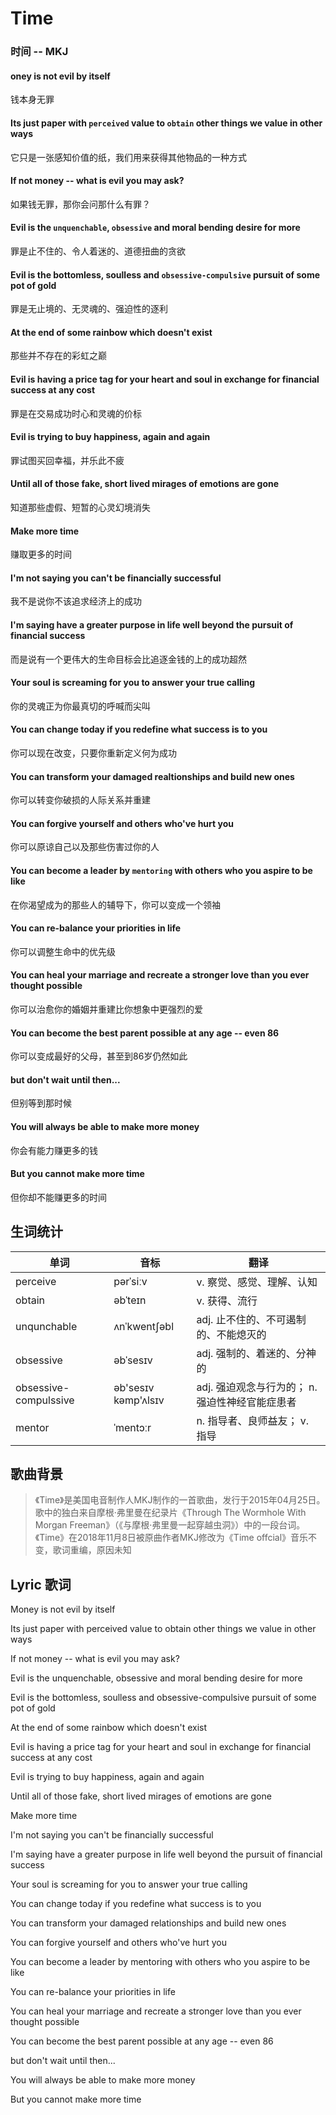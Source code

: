 # Time
### 时间 -- MKJ
#### oney is not evil by itself
钱本身无罪
#### Its just paper with `perceived` value to `obtain` other things we value in other ways
它只是一张感知价值的纸，我们用来获得其他物品的一种方式
#### If not money -- what is evil you may ask?
如果钱无罪，那你会问那什么有罪？
#### Evil is the `unquenchable`, `obsessive` and moral bending desire for more
罪是止不住的、令人着迷的、道德扭曲的贪欲
#### Evil is the bottomless, soulless and `obsessive-compulsive` pursuit of some pot of gold
罪是无止境的、无灵魂的、强迫性的逐利
#### At the end of some rainbow which doesn't exist
那些并不存在的彩虹之巅
#### Evil is having a price tag for your heart and soul in exchange for financial success at any cost
罪是在交易成功时心和灵魂的价标
#### Evil is trying to buy happiness, again and again
罪试图买回幸福，并乐此不疲
#### Until all of those fake, short lived mirages of emotions are gone
知道那些虚假、短暂的心灵幻境消失
#### Make more time
赚取更多的时间
#### I'm not saying you can't be financially successful
我不是说你不该追求经济上的成功
#### I'm saying have a greater purpose in life well beyond the pursuit of financial success
而是说有一个更伟大的生命目标会比追逐金钱的上的成功超然
#### Your soul is screaming for you to answer your true calling
你的灵魂正为你最真切的呼喊而尖叫
#### You can change today if you redefine what success is to you
你可以现在改变，只要你重新定义何为成功
#### You can transform your damaged realtionships and build new ones
你可以转变你破损的人际关系并重建
#### You can forgive yourself and others who've hurt you
你可以原谅自己以及那些伤害过你的人
#### You can become a leader by `mentoring` with others who you aspire to be like
在你渴望成为的那些人的辅导下，你可以变成一个领袖
#### You can re-balance your priorities in life
你可以调整生命中的优先级
#### You can heal your marriage and recreate a stronger love than you ever thought possible
你可以治愈你的婚姻并重建比你想象中更强烈的爱
#### You can become the best parent possible at any age -- even 86
你可以变成最好的父母，甚至到86岁仍然如此
#### but don't wait until then...
但别等到那时候
#### You will always be able to make more money
你会有能力赚更多的钱
#### But you cannot make more time
但你却不能赚更多的时间

## 生词统计
| 单词 | 音标 | 翻译 |
|-|-|-|
| perceive | pərˈsiːv | v. 察觉、感觉、理解、认知 |
| obtain | əbˈteɪn | v. 获得、流行 |
| unqunchable | ʌnˈkwentʃəbl | adj. 止不住的、不可遏制的、不能熄灭的 |
| obsessive | əbˈsesɪv | adj. 强制的、着迷的、分神的 |
| obsessive-compulssive | əb'sesɪv kəmp'ʌlsɪv | adj. 强迫观念与行为的； n.强迫性神经官能症患者 |
| mentor | ˈmentɔːr | n. 指导者、良师益友； v. 指导 |

## 歌曲背景
>《Time》是美国电音制作人MKJ制作的一首歌曲，发行于2015年04月25日。  
歌中的独白来自摩根·弗里曼在纪录片《Through The Wormhole With Morgan Freeman》（《与摩根·弗里曼一起穿越虫洞》）中的一段台词。  
《Time》在2018年11月8日被原曲作者MKJ修改为《Time offcial》音乐不变，歌词重编，原因未知

## Lyric 歌词
Money is not evil by itself

Its just paper with perceived value to obtain other things we value in other ways

If not money -- what is evil you may ask?

Evil is the unquenchable, obsessive and moral bending desire for more

Evil is the bottomless, soulless and obsessive-compulsive pursuit of some pot of gold

At the end of some rainbow which doesn't exist

Evil is having a price tag for your heart and soul in exchange for financial success at any cost

Evil is trying to buy happiness, again and again

Until all of those fake, short lived mirages of emotions are gone

Make more time

I'm not saying you can't be financially successful

I'm saying have a greater purpose in life well beyond the pursuit of financial success

Your soul is screaming for you to answer your true calling

You can change today if you redefine what success is to you

You can transform your damaged relationships and build new ones

You can forgive yourself and others who've hurt you

You can become a leader by mentoring with others who you aspire to be like

You can re-balance your priorities in life

You can heal your marriage and recreate a stronger love than you ever thought possible

You can become the best parent possible at any age -- even 86

but don't wait until then...

You will always be able to make more money

But you cannot make more time

<src-rtyAudio :src="'https://rtyxmd.gitee.io/rtyresourcesmusic/MKJ/Time.mp3'"></src-rtyAudio>